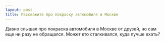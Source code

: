 ```yaml
---
layout: post 
title: Расскажите про покраску автомобиля в Москве 
--- 
```

Давно слышал про покраска автомобиля в Москве от друзей, но сам еще ни разу не обращался. Может кто сталкивался, куда лучше ехать?
